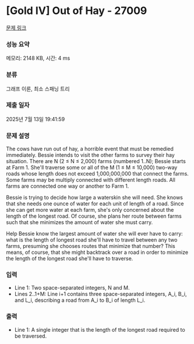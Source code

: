 # [Gold IV] Out of Hay - 27009 

[문제 링크](https://www.acmicpc.net/problem/27009) 

### 성능 요약

메모리: 2148 KB, 시간: 4 ms

### 분류

그래프 이론, 최소 스패닝 트리

### 제출 일자

2025년 7월 13일 19:41:59

### 문제 설명

<p>The cows have run out of hay, a horrible event that must be remedied immediately. Bessie intends to visit the other farms to survey their hay situation. There are N (2 ≤ N ≤ 2,000) farms (numbered 1..N); Bessie starts at Farm 1. She'll traverse some or all of the M (1 ≤ M ≤ 10,000) two-way roads whose length does not exceed 1,000,000,000 that connect the farms. Some farms may be multiply connected with different length roads. All farms are connected one way or another to Farm 1.</p>

<p>Bessie is trying to decide how large a waterskin she will need. She knows that she needs one ounce of water for each unit of length of a road. Since she can get more water at each farm, she's only concerned about the length of the longest road. Of course, she plans her route between farms such that she minimizes the amount of water she must carry.</p>

<p>Help Bessie know the largest amount of water she will ever have to carry: what is the length of longest road she'll have to travel between any two farms, presuming she chooses routes that minimize that number? This means, of course, that she might backtrack over a road in order to minimize the length of the longest road she'll have to traverse.</p>

### 입력 

 <ul>
	<li>Line 1: Two space-separated integers, N and M.</li>
	<li>Lines 2..1+M: Line i+1 contains three space-separated integers, A_i, B_i, and L_i, describing a road from A_i to B_i of length L_i.</li>
</ul>

### 출력 

 <ul>
	<li>Line 1: A single integer that is the length of the longest road required to be traversed.</li>
</ul>


